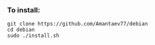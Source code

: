 ### To install:

```
git clone https://github.com/Amantaev77/debian
cd debian
sudo ./install.sh
```
